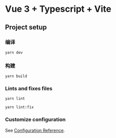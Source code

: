 # Vue 3 + Typescript + Vite

## Project setup

### 编译

```
yarn dev
```

### 构建

```
yarn build
```

### Lints and fixes files

```
yarn lint

yarn lint:fix
```

### Customize configuration

See [Configuration Reference](https://cli.vuejs.org/config/).
